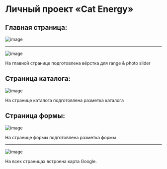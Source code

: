 # Личный проект «Cat Energy»

## Главная страница:
![image](https://user-images.githubusercontent.com/79718282/219884055-73f4e228-8151-4162-8380-4141586e0d88.png)

----

![image](https://user-images.githubusercontent.com/79718282/219884363-1e248009-7a76-446e-a1da-cee3aed264dc.png)

На главной странице подготовлена вёрстка для range & photo slider

## Страница каталога:
![image](https://user-images.githubusercontent.com/79718282/219886328-17ee4a45-e47f-492e-9e7d-d3a2047a3bee.png)

На странице каталога подготовлена разметка каталога

## Страница формы:
![image](https://user-images.githubusercontent.com/79718282/219887662-734d6e6d-36b6-4487-92cc-f78257930dec.png)


На странице формы подготовлена разметка формы

----

![image](https://user-images.githubusercontent.com/79718282/219888227-1e034d8f-59ee-4f1c-b83c-df0bee618ae3.png)

На всех страницах встроена карта Google.
